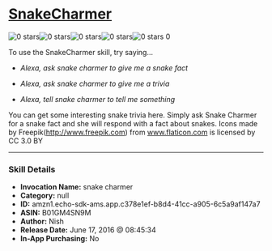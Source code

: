 # [SnakeCharmer](http://alexa.amazon.com/#skills/amzn1.echo-sdk-ams.app.c378e1ef-b8d4-41cc-a905-6c5a9af147a7)
![0 stars](../../images/ic_star_border_black_18dp_1x.png)![0 stars](../../images/ic_star_border_black_18dp_1x.png)![0 stars](../../images/ic_star_border_black_18dp_1x.png)![0 stars](../../images/ic_star_border_black_18dp_1x.png)![0 stars](../../images/ic_star_border_black_18dp_1x.png) 0

To use the SnakeCharmer skill, try saying...

* *Alexa, ask snake charmer to give me a snake fact*

* *Alexa, ask snake charmer to give me a trivia*

* *Alexa, tell snake charmer to tell me something*

You can get some interesting snake trivia here.
Simply ask Snake Charmer for a snake fact and she will respond with a fact about snakes.
Icons made by Freepik(http://www.freepik.com)  from www.flaticon.com is licensed by CC 3.0 BY

***

### Skill Details

* **Invocation Name:** snake charmer
* **Category:** null
* **ID:** amzn1.echo-sdk-ams.app.c378e1ef-b8d4-41cc-a905-6c5a9af147a7
* **ASIN:** B01GM4SN9M
* **Author:** Nish
* **Release Date:** June 17, 2016 @ 08:45:34
* **In-App Purchasing:** No
